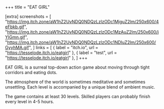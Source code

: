 +++
title = "EAT GIRL"

[extra]
screenshots = [
	"https://img.itch.zone/aW1hZ2UvNDQ0NDQzLzIzODc1MjguZ2lm/250x600/4eFbkb.gif",
	"https://img.itch.zone/aW1hZ2UvNDQ0NDQzLzIzODc1MzAuZ2lm/250x600/iYIGmn.gif",
	"https://img.itch.zone/aW1hZ2UvNDQ0NDQzLzIzODc1NDIuZ2lm/250x600/GyyhMA.gif",
]
links = [
	{ label = "itch.io", url = "https://tesselode.itch.io/eatgirl" },
	{ label = "test", url = "https://tesselode.itch.io/eatgirl" },
]
+++

EAT GIRL is a surreal top-down action game about moving through tight corridors and eating dots.

The atmosphere of the world is sometimes meditative and sometimes unsettling. Each level is accompanied by a unique blend of ambient music.

The game contains at least 30 levels. Skilled players can probably finish every level in 4-5 hours.
